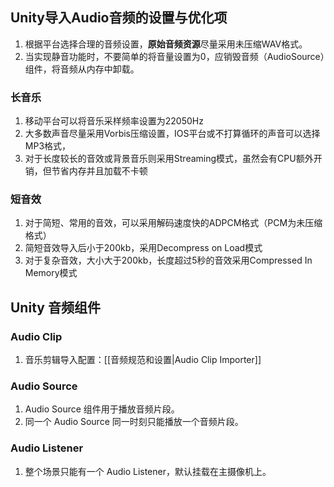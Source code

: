 ## Unity导入Audio音频的设置与优化项

1. 根据平台选择合理的音频设置，**原始音频资源**尽量采用未压缩WAV格式。
2. 当实现静音功能时，不要简单的将音量设置为0，应销毁音频（AudioSource）组件，将音频从内存中卸载。

### 长音乐

1. 移动平台可以将音乐采样频率设置为22050Hz
2. 大多数声音尽量采用Vorbis压缩设置，IOS平台或不打算循环的声音可以选择MP3格式，
3. 对于长度较长的音效或背景音乐则采用Streaming模式，虽然会有CPU额外开销，但节省内存并且加载不卡顿

### 短音效

1. 对于简短、常用的音效，可以采用解码速度快的ADPCM格式（PCM为未压缩格式）
2. 简短音效导入后小于200kb，采用Decompress on Load模式
3. 对于复杂音效，大小大于200kb，长度超过5秒的音效采用Compressed In Memory模式



## Unity 音频组件

### Audio Clip

1. 音乐剪辑导入配置：[[音频规范和设置|Audio Clip Importer]]

### Audio Source

1. Audio Source 组件用于播放音频片段。
2. 同一个 Audio Source 同一时刻只能播放一个音频片段。

### Audio Listener

1. 整个场景只能有一个 Audio Listener，默认挂载在主摄像机上。
